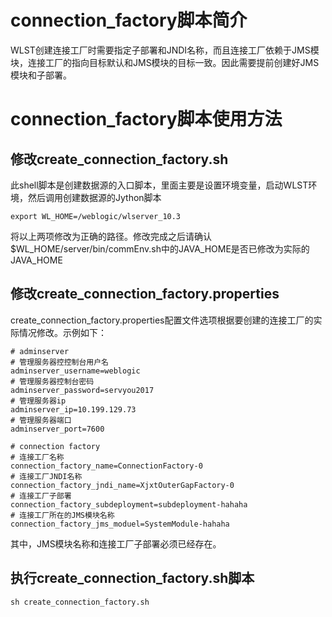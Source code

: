 # connection_factory脚本简介

WLST创建连接工厂时需要指定子部署和JNDI名称，而且连接工厂依赖于JMS模块，连接工厂的指向目标默认和JMS模块的目标一致。因此需要提前创建好JMS模块和子部署。

# connection_factory脚本使用方法

## 修改create_connection_factory.sh

此shell脚本是创建数据源的入口脚本，里面主要是设置环境变量，启动WLST环境，然后调用创建数据源的Jython脚本

```shell
export WL_HOME=/weblogic/wlserver_10.3
```

将以上两项修改为正确的路径。修改完成之后请确认$WL_HOME/server/bin/commEnv.sh中的JAVA_HOME是否已修改为实际的JAVA_HOME

## 修改create_connection_factory.properties

create_connection_factory.properties配置文件选项根据要创建的连接工厂的实际情况修改。示例如下：

```properties
# adminserver
# 管理服务器控控制台用户名
adminserver_username=weblogic
# 管理服务器控制台密码
adminserver_password=servyou2017
# 管理服务器ip
adminserver_ip=10.199.129.73
# 管理服务器端口
adminserver_port=7600

# connection factory
# 连接工厂名称
connection_factory_name=ConnectionFactory-0
# 连接工厂JNDI名称
connection_factory_jndi_name=XjxtOuterGapFactory-0
# 连接工厂子部署
connection_factory_subdeployment=subdeployment-hahaha
# 连接工厂所在的JMS模块名称
connection_factory_jms_moduel=SystemModule-hahaha
```

其中，JMS模块名称和连接工厂子部署必须已经存在。

## 执行create_connection_factory.sh脚本

```shell
sh create_connection_factory.sh
```